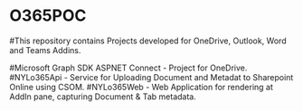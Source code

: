 # O365POC

#This repository contains Projects developed for OneDrive, Outlook, Word and Teams Addins.

#Microsoft Graph SDK ASPNET Connect - Project for OneDrive.
#NYLo365Api - Service for Uploading Document and Metadat to Sharepoint Online using CSOM.
#NYLo365Web - Web Application for rendering at AddIn pane, capturing Document & Tab metadata.
